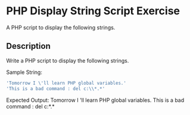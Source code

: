 # PHP Display String Script Exercise

A PHP script to display the following strings.

## Description

Write a PHP script to display the following strings.

Sample String:

```php
'Tomorrow I \'ll learn PHP global variables.'
'This is a bad command : del c:\\*.*'
```

Expected Output:
Tomorrow I 'll learn PHP global variables.
This is a bad command : del c:\*.\*
